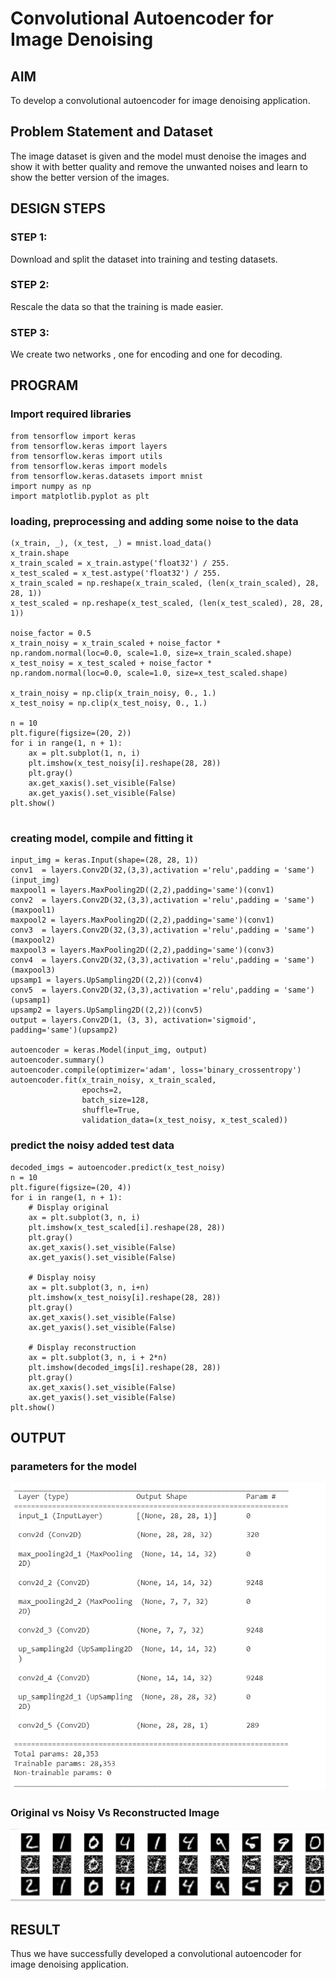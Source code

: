 # Convolutional Autoencoder for Image Denoising

## AIM

To develop a convolutional autoencoder for image denoising application.

## Problem Statement and Dataset

The image dataset is given and the model must denoise the images and show it with better quality and remove the unwanted noises and learn to show the better version of the images.


## DESIGN STEPS

### STEP 1:
Download and split the dataset into training and testing datasets.


### STEP 2:
Rescale the data so that the training is made easier.


### STEP 3:
We create two networks , one for encoding and one for decoding.


## PROGRAM
### Import required libraries
```
from tensorflow import keras
from tensorflow.keras import layers
from tensorflow.keras import utils
from tensorflow.keras import models
from tensorflow.keras.datasets import mnist
import numpy as np
import matplotlib.pyplot as plt
```
### loading, preprocessing and adding some noise to the data
```
(x_train, _), (x_test, _) = mnist.load_data()
x_train.shape
x_train_scaled = x_train.astype('float32') / 255.
x_test_scaled = x_test.astype('float32') / 255.
x_train_scaled = np.reshape(x_train_scaled, (len(x_train_scaled), 28, 28, 1))
x_test_scaled = np.reshape(x_test_scaled, (len(x_test_scaled), 28, 28, 1))

noise_factor = 0.5
x_train_noisy = x_train_scaled + noise_factor * np.random.normal(loc=0.0, scale=1.0, size=x_train_scaled.shape) 
x_test_noisy = x_test_scaled + noise_factor * np.random.normal(loc=0.0, scale=1.0, size=x_test_scaled.shape) 

x_train_noisy = np.clip(x_train_noisy, 0., 1.)
x_test_noisy = np.clip(x_test_noisy, 0., 1.)

n = 10
plt.figure(figsize=(20, 2))
for i in range(1, n + 1):
    ax = plt.subplot(1, n, i)
    plt.imshow(x_test_noisy[i].reshape(28, 28))
    plt.gray()
    ax.get_xaxis().set_visible(False)
    ax.get_yaxis().set_visible(False)
plt.show()
     
```
### creating model, compile and fitting it
```
input_img = keras.Input(shape=(28, 28, 1))
conv1  = layers.Conv2D(32,(3,3),activation ='relu',padding = 'same')(input_img)
maxpool1 = layers.MaxPooling2D((2,2),padding='same')(conv1)
conv2  = layers.Conv2D(32,(3,3),activation ='relu',padding = 'same')(maxpool1)
maxpool2 = layers.MaxPooling2D((2,2),padding='same')(conv1)
conv3  = layers.Conv2D(32,(3,3),activation ='relu',padding = 'same')(maxpool2)
maxpool3 = layers.MaxPooling2D((2,2),padding='same')(conv3)
conv4  = layers.Conv2D(32,(3,3),activation ='relu',padding = 'same')(maxpool3)
upsamp1 = layers.UpSampling2D((2,2))(conv4)
conv5  = layers.Conv2D(32,(3,3),activation ='relu',padding = 'same')(upsamp1)
upsamp2 = layers.UpSampling2D((2,2))(conv5)
output = layers.Conv2D(1, (3, 3), activation='sigmoid', padding='same')(upsamp2)

autoencoder = keras.Model(input_img, output)
autoencoder.summary()
autoencoder.compile(optimizer='adam', loss='binary_crossentropy')
autoencoder.fit(x_train_noisy, x_train_scaled,
                epochs=2,
                batch_size=128,
                shuffle=True,
                validation_data=(x_test_noisy, x_test_scaled))
```
### predict the noisy added test data
```
decoded_imgs = autoencoder.predict(x_test_noisy)
n = 10
plt.figure(figsize=(20, 4))
for i in range(1, n + 1):
    # Display original
    ax = plt.subplot(3, n, i)
    plt.imshow(x_test_scaled[i].reshape(28, 28))
    plt.gray()
    ax.get_xaxis().set_visible(False)
    ax.get_yaxis().set_visible(False)

    # Display noisy
    ax = plt.subplot(3, n, i+n)
    plt.imshow(x_test_noisy[i].reshape(28, 28))
    plt.gray()
    ax.get_xaxis().set_visible(False)
    ax.get_yaxis().set_visible(False)    

    # Display reconstruction
    ax = plt.subplot(3, n, i + 2*n)
    plt.imshow(decoded_imgs[i].reshape(28, 28))
    plt.gray()
    ax.get_xaxis().set_visible(False)
    ax.get_yaxis().set_visible(False)
plt.show()
```
## OUTPUT

### parameters for the model
![OP](OP2.png)

### Original vs Noisy Vs Reconstructed Image

![OP](OP1.png)



## RESULT
Thus we have successfully developed a convolutional autoencoder for image denoising application.


